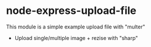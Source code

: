 # node-express-upload-file

This module is a simple example upload file with "multer"

* Upload single/multiple image + rezise with "sharp"

